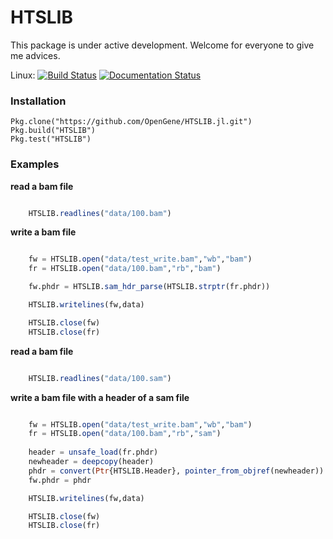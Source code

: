# HTSLIB

This package is under active development. Welcome for everyone to give me advices.

Linux: [![Build Status](https://travis-ci.org/OpenGene/HTSLIB.jl.svg?branch=master)](https://travis-ci.org/OpenGene/HTSLIB.jl)
[![Documentation Status](http://readthedocs.org/projects/htslibjl/badge/?version=latest)](http://htslibjl.readthedocs.org/en/latest/?badge=latest)

### Installation

	Pkg.clone("https://github.com/OpenGene/HTSLIB.jl.git")
	Pkg.build("HTSLIB")
	Pkg.test("HTSLIB")

### Examples
**read a bam file**
```Julia

	HTSLIB.readlines("data/100.bam")
```
**write a bam file**
```Julia

	fw = HTSLIB.open("data/test_write.bam","wb","bam")
	fr = HTSLIB.open("data/100.bam","rb","bam")

	fw.phdr = HTSLIB.sam_hdr_parse(HTSLIB.strptr(fr.phdr))

	HTSLIB.writelines(fw,data)

	HTSLIB.close(fw)
	HTSLIB.close(fr)
```
**read a bam file**

```Julia

	HTSLIB.readlines("data/100.sam")
```
**write a bam file with a header of a sam file**

```Julia

	fw = HTSLIB.open("data/test_write.bam","wb","bam")
	fr = HTSLIB.open("data/100.bam","rb","sam")
	
	header = unsafe_load(fr.phdr)
	newheader = deepcopy(header)
	phdr = convert(Ptr{HTSLIB.Header}, pointer_from_objref(newheader))
	fw.phdr = phdr

	HTSLIB.writelines(fw,data)

	HTSLIB.close(fw)
	HTSLIB.close(fr)
	
```
